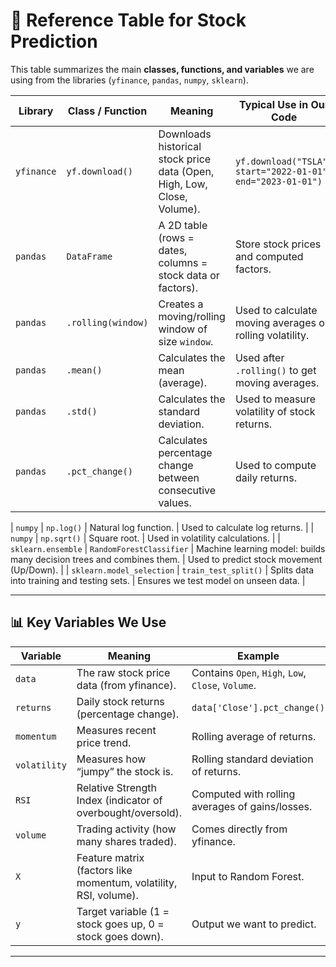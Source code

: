 # 📘 Reference Table for Stock Prediction

This table summarizes the main **classes, functions, and variables** we are using from the libraries (`yfinance`, `pandas`, `numpy`, `sklearn`).  

| **Library** | **Class / Function** | **Meaning** | **Typical Use in Our Code** |
|-------------|-----------------------|-------------|------------------------------|
| `yfinance`  | `yf.download()` | Downloads historical stock price data (Open, High, Low, Close, Volume). | `yf.download("TSLA", start="2022-01-01", end="2023-01-01")` |
| `pandas`    | `DataFrame` | A 2D table (rows = dates, columns = stock data or factors). | Store stock prices and computed factors. |
| `pandas`    | `.rolling(window)` | Creates a moving/rolling window of size `window`. | Used to calculate moving averages or rolling volatility. |
| `pandas`    | `.mean()` | Calculates the mean (average). | Used after `.rolling()` to get moving averages. |
| `pandas`    | `.std()` | Calculates the standard deviation. | Used to measure volatility of stock returns. |
| `pandas`    | `.pct_change()` | Calculates percentage change between consecutive values. | Used to compute daily returns. |

| `numpy`     | `np.log()` | Natural log function. | Used to calculate log returns. |
| `numpy`     | `np.sqrt()` | Square root. | Used in volatility calculations. |
| `sklearn.ensemble` | `RandomForestClassifier` | Machine learning model: builds many decision trees and combines them. | Used to predict stock movement (Up/Down). |
| `sklearn.model_selection` | `train_test_split()` | Splits data into training and testing sets. | Ensures we test model on unseen data. |



---

## 📊 Key Variables We Use

| **Variable** | **Meaning** | **Example** |
|--------------|-------------|-------------|
| `data` | The raw stock price data (from yfinance). | Contains `Open`, `High`, `Low`, `Close`, `Volume`. |
| `returns` | Daily stock returns (percentage change). | `data['Close'].pct_change()` |
| `momentum` | Measures recent price trend. | Rolling average of returns. |
| `volatility` | Measures how “jumpy” the stock is. | Rolling standard deviation of returns. |
| `RSI` | Relative Strength Index (indicator of overbought/oversold). | Computed with rolling averages of gains/losses. |
| `volume` | Trading activity (how many shares traded). | Comes directly from yfinance. |
| `X` | Feature matrix (factors like momentum, volatility, RSI, volume). | Input to Random Forest. |
| `y` | Target variable (1 = stock goes up, 0 = stock goes down). | Output we want to predict. |

---

